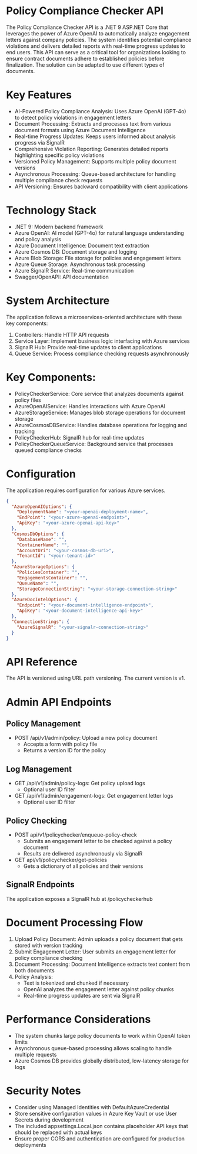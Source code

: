 # Policy Compliance Checker API

The Policy Compliance Checker API is a .NET 9 ASP.NET Core that leverages the power of Azure OpenAI to automatically analyze engagement letters against company policies. The system identifies potential compliance violations and delivers detailed reports with real-time progress updates to end users. This API can serve as a critical tool for organizations looking to ensure contract documents adhere to established policies before finalization. The solution can be adapted to use different types of documents.

# Key Features
- AI-Powered Policy Compliance Analysis: Uses Azure OpenAI (GPT-4o) to detect policy violations in engagement letters
- Document Processing: Extracts and processes text from various document formats using Azure Document Intelligence
- Real-time Progress Updates: Keeps users informed about analysis progress via SignalR
- Comprehensive Violation Reporting: Generates detailed reports highlighting specific policy violations
- Versioned Policy Management: Supports multiple policy document versions
- Asynchronous Processing: Queue-based architecture for handling multiple compliance check requests
- API Versioning: Ensures backward compatibility with client applications

# Technology Stack
- .NET 9: Modern backend framework
- Azure OpenAI: AI model (GPT-4o) for natural language understanding and policy analysis
- Azure Document Intelligence: Document text extraction
- Azure Cosmos DB: Document storage and logging
- Azure Blob Storage: File storage for policies and engagement letters
- Azure Queue Storage: Asynchronous task processing
- Azure SignalR Service: Real-time communication
- Swagger/OpenAPI: API documentation 

# System Architecture
The application follows a microservices-oriented architecture with these key components:  
1.	Controllers: Handle HTTP API requests
2.	Service Layer: Implement business logic interfacing with Azure services
3.	SignalR Hub: Provide real-time updates to client applications
4.	Queue Service: Process compliance checking requests asynchronously

# Key Components:
- PolicyCheckerService: Core service that analyzes documents against policy files
- AzureOpenAIService: Handles interactions with Azure OpenAI
- AzureStorageService: Manages blob storage operations for document storage
- AzureCosmosDBService: Handles database operations for logging and tracking
- PolicyCheckerHub: SignalR hub for real-time updates
- PolicyCheckerQueueService: Background service that processes queued compliance checks

# Configuration
The application requires configuration for various Azure services.  
```json
{
  "AzureOpenAIOptions": {
    "DeploymentName": "<your-openai-deployment-name>",
    "EndPoint": "<your-azure-openai-endpoint>",
    "ApiKey": "<your-azure-openai-api-key>"
  },
  "CosmosDbOptions": {
    "DatabaseName": "",
    "ContainerName": "",
    "AccountUri": "<your-cosmos-db-uri>",
    "TenantId": "<your-tenant-id>"
  },
  "AzureStorageOptions": {
    "PoliciesContainer": "",
    "EngagementsContainer": "",
    "QueueName": "",
    "StorageConnectionString": "<your-storage-connection-string>"
  },
  "AzureDocIntelOptions": {
    "Endpoint": "<your-document-intelligence-endpoint>",
    "ApiKey": "<your-document-intelligence-api-key>"
  },
  "ConnectionStrings": {
    "AzureSignalR": "<your-signalr-connection-string>"
  }
}
```

# API Reference
The API is versioned using URL path versioning. The current version is v1.

# Admin API Endpoints
## Policy Management

- POST /api/v1/admin/policy: Upload a new policy document
  - Accepts a form with policy file
  - Returns a version ID for the policy
 
## Log Management
- GET /api/v1/admin/policy-logs: Get policy upload logs
  - Optional user ID filter
- GET /api/v1/admin/engagement-logs: Get engagement letter logs
  - Optional user ID filter
 
## Policy Checking
- POST api/v1/policychecker/enqueue-policy-check
  - Submits an engagement letter to be checked against a policy document
  - Results are delivered asynchronously via SignalR
- GET api/v1/policychecker/get-policies
  - Gets a dictionary of all policies and their versions
 
## SignalR Endpoints
The application exposes a SignalR hub at /policycheckerhub

# Document Processing Flow
1. Upload Policy Document: Admin uploads a policy document that gets stored with version tracking  
2. Submit Engagement Letter: User submits an engagement letter for policy compliance checking  
3. Document Processing: Document Intelligence extracts text content from both documents  
4. Policy Analysis:  
    - Text is tokenized and chunked if necessary  
    - OpenAI analyzes the engagement letter against policy chunks  
    - Real-time progress updates are sent via SignalR

# Performance Considerations
- The system chunks large policy documents to work within OpenAI token limits
- Asynchronous queue-based processing allows scaling to handle multiple requests
- Azure Cosmos DB provides globally distributed, low-latency storage for logs

# Security Notes
- Consider using Managed Identities with DefaultAzureCredential
- Store sensitive configuration values in Azure Key Vault or use User Secrets during development
- The included appsettings.Local.json contains placeholder API keys that should be replaced with actual keys
- Ensure proper CORS and authentication are configured for production deployments
